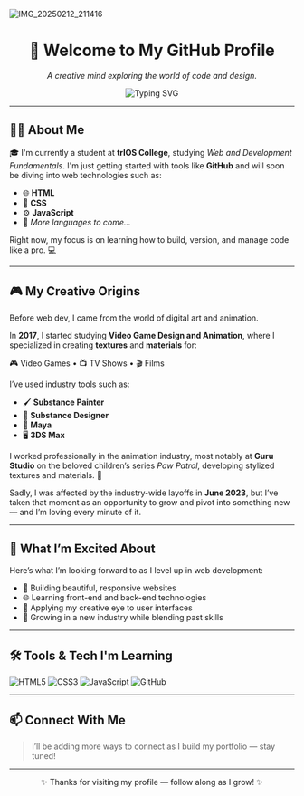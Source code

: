 ![IMG_20250212_211416](https://github.com/user-attachments/assets/53414cb8-7050-4ba2-a563-9575f74fd64d)

<h1 align="center">👋 Welcome to My GitHub Profile</h1>
<p align="center">
  <em>A creative mind exploring the world of code and design.</em>
</p>

<p align="center">
  <img src="https://readme-typing-svg.demolab.com?font=Fira+Code&pause=1000&center=true&vCenter=true&width=550&lines=From+Textures+to+Tech;Learning+HTML,+CSS,+and+JavaScript;Animation+Veteran+Turned+Web+Dev;Creating+Stylized+Worlds+%E2%86%92+Clean+Code;Building+the+Future+One+Page+at+a+Time" alt="Typing SVG" />
</p>


---

## 🧑‍🎓 About Me

🎓 I'm currently a student at **trIOS College**, studying *Web and Development Fundamentals*. I'm just getting started with tools like **GitHub** and will soon be diving into web technologies such as:

- 🌐 **HTML**
- 🎨 **CSS**
- ⚙️ **JavaScript**
- 🧩 *More languages to come...*

Right now, my focus is on learning how to build, version, and manage code like a pro. 💻

---

## 🎮 My Creative Origins

Before web dev, I came from the world of digital art and animation.

In **2017**, I started studying **Video Game Design and Animation**, where I specialized in creating **textures** and **materials** for:

🎮 Video Games • 📺 TV Shows • 🎬 Films

I’ve used industry tools such as:

- 🖌️ **Substance Painter**
- 🧱 **Substance Designer**
- 🧊 **Maya**
- 🖥️ **3DS Max**

I worked professionally in the animation industry, most notably at **Guru Studio** on the beloved children’s series *Paw Patrol*, developing stylized textures and materials. 🌟

Sadly, I was affected by the industry-wide layoffs in **June 2023**, but I’ve taken that moment as an opportunity to grow and pivot into something new — and I’m loving every minute of it.

---

## 🚀 What I’m Excited About

Here’s what I’m looking forward to as I level up in web development:

- 🔧 Building beautiful, responsive websites
- 🌐 Learning front-end and back-end technologies
- 🎨 Applying my creative eye to user interfaces
- 🌱 Growing in a new industry while blending past skills

---

## 🛠️ Tools & Tech I'm Learning

![HTML5](https://img.shields.io/badge/HTML5-E34F26?style=for-the-badge&logo=html5&logoColor=white)
![CSS3](https://img.shields.io/badge/CSS3-1572B6?style=for-the-badge&logo=css3&logoColor=white)
![JavaScript](https://img.shields.io/badge/JavaScript-F7DF1E?style=for-the-badge&logo=javascript&logoColor=black)
![GitHub](https://img.shields.io/badge/GitHub-000000?style=for-the-badge&logo=github&logoColor=white)

---

## 📫 Connect With Me

> I’ll be adding more ways to connect as I build my portfolio — stay tuned!

<!-- You can uncomment and customize below later:
[![LinkedIn](https://img.shields.io/badge/LinkedIn-0077B5?style=flat-square&logo=linkedin&logoColor=white)](https://linkedin.com/in/YOURNAME)
[![Portfolio](https://img.shields.io/badge/Portfolio-000?style=flat-square&logo=vercel&logoColor=white)](https://yourportfolio.com)
-->

---

<p align="center">
  ✨ Thanks for visiting my profile — follow along as I grow! ✨
</p>
